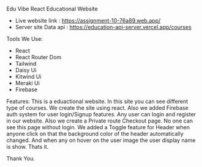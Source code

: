 Edu Vibe React Educational Website

- Live website link : https://assignment-10-76a89.web.app/
- Server site Data api : https://education-api-server.vercel.app/courses


Tools We Use:
- React
- React Router Dom
- Tailwind
- Daisy Ui
- Kitwind Ui
- Meraki Ui
- Firebase

Features:
This is a eduactional website. In this site you can see different type of courses. We create the site using react. Also we added Firebase auth system for user login/Signup features. Any user can login and register in our website. Also we create a Private route Checkout page. No one can see this page without login. We added a Toggle feature for Header when anyone click on that the background color of the header automatically changed. And when any on hover on the user image the user display name is show. Thats it.

Thank You.